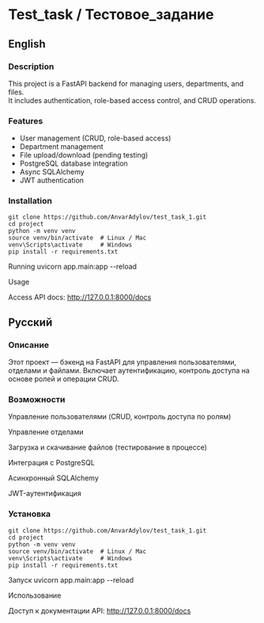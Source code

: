 # Test_task / Тестовое_задание

## English

### Description
This project is a FastAPI backend for managing users, departments, and files.  
It includes authentication, role-based access control, and CRUD operations.

### Features
- User management (CRUD, role-based access)
- Department management
- File upload/download (pending testing)
- PostgreSQL database integration
- Async SQLAlchemy
- JWT authentication

### Installation
```
git clone https://github.com/AnvarAdylov/test_task_1.git
cd project
python -m venv venv
source venv/bin/activate  # Linux / Mac
venv\Scripts\activate     # Windows
pip install -r requirements.txt
```
Running
uvicorn app.main:app --reload

Usage

Access API docs: http://127.0.0.1:8000/docs

## Русский

### Описание

Этот проект — бэкенд на FastAPI для управления пользователями, отделами и файлами.
Включает аутентификацию, контроль доступа на основе ролей и операции CRUD.

### Возможности

Управление пользователями (CRUD, контроль доступа по ролям)

Управление отделами

Загрузка и скачивание файлов (тестирование в процессе)

Интеграция с PostgreSQL

Асинхронный SQLAlchemy

JWT-аутентификация

### Установка
```
git clone https://github.com/AnvarAdylov/test_task_1.git
cd project
python -m venv venv
source venv/bin/activate  # Linux / Mac
venv\Scripts\activate     # Windows
pip install -r requirements.txt
```
Запуск
uvicorn app.main:app --reload

Использование

Доступ к документации API: http://127.0.0.1:8000/docs
